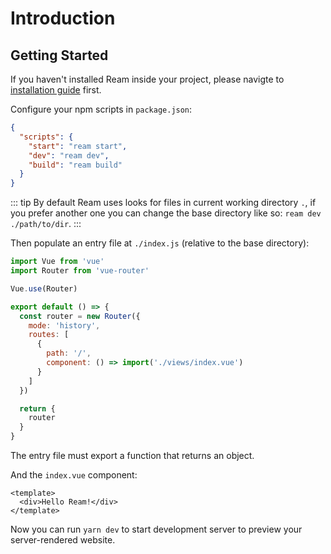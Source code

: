 # Introduction

## Getting Started

If you haven't installed Ream inside your project, please navigte to [installation guide](./installation.md) first.

Configure your npm scripts in `package.json`:

```json
{
  "scripts": {
    "start": "ream start",
    "dev": "ream dev",
    "build": "ream build"
  }
}
```

::: tip
By default Ream uses looks for files in current working directory `.`, if you prefer another one you can change the base directory like so: `ream dev ./path/to/dir`.
:::

Then populate an entry file at `./index.js` (relative to the base directory):

```js
import Vue from 'vue'
import Router from 'vue-router'

Vue.use(Router)

export default () => {
  const router = new Router({
    mode: 'history',
    routes: [
      {
        path: '/',
        component: () => import('./views/index.vue')
      }
    ]
  })

  return {
    router
  }
}
```

The entry file must export a function that returns an object.

And the `index.vue` component:

```vue
<template>
  <div>Hello Ream!</div>
</template>
```

Now you can run `yarn dev` to start development server to preview your server-rendered website.